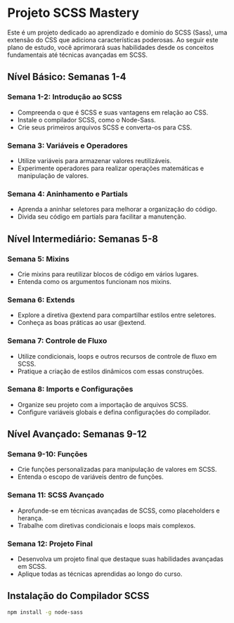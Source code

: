# Projeto SCSS Mastery

Este é um projeto dedicado ao aprendizado e domínio do SCSS (Sass), uma extensão do CSS que adiciona características poderosas. Ao seguir este plano de estudo, você aprimorará suas habilidades desde os conceitos fundamentais até técnicas avançadas em SCSS.

## Nível Básico: Semanas 1-4

### Semana 1-2: Introdução ao SCSS
- Compreenda o que é SCSS e suas vantagens em relação ao CSS.
- Instale o compilador SCSS, como o Node-Sass.
- Crie seus primeiros arquivos SCSS e converta-os para CSS.

### Semana 3: Variáveis e Operadores
- Utilize variáveis para armazenar valores reutilizáveis.
- Experimente operadores para realizar operações matemáticas e manipulação de valores.

### Semana 4: Aninhamento e Partials
- Aprenda a aninhar seletores para melhorar a organização do código.
- Divida seu código em partials para facilitar a manutenção.

## Nível Intermediário: Semanas 5-8

### Semana 5: Mixins
- Crie mixins para reutilizar blocos de código em vários lugares.
- Entenda como os argumentos funcionam nos mixins.

### Semana 6: Extends
- Explore a diretiva @extend para compartilhar estilos entre seletores.
- Conheça as boas práticas ao usar @extend.

### Semana 7: Controle de Fluxo
- Utilize condicionais, loops e outros recursos de controle de fluxo em SCSS.
- Pratique a criação de estilos dinâmicos com essas construções.

### Semana 8: Imports e Configurações
- Organize seu projeto com a importação de arquivos SCSS.
- Configure variáveis globais e defina configurações do compilador.

## Nível Avançado: Semanas 9-12

### Semana 9-10: Funções
- Crie funções personalizadas para manipulação de valores em SCSS.
- Entenda o escopo de variáveis dentro de funções.

### Semana 11: SCSS Avançado
- Aprofunde-se em técnicas avançadas de SCSS, como placeholders e herança.
- Trabalhe com diretivas condicionais e loops mais complexos.

### Semana 12: Projeto Final
- Desenvolva um projeto final que destaque suas habilidades avançadas em SCSS.
- Aplique todas as técnicas aprendidas ao longo do curso.

## Instalação do Compilador SCSS

```bash
npm install -g node-sass
